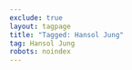 ```yaml
---
exclude: true
layout: tagpage
title: "Tagged: Hansol Jung"
tag: Hansol Jung
robots: noindex
---
```

